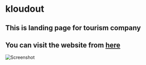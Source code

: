 # kloudout
## This is landing page for tourism company
## You can visit the website from [here](https://immense-forest-79018.herokuapp.com/)

![Screenshot](kloudout.png)
